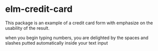 # elm-credit-card

This package is an example of a credit card form with emphasize on the usability of the result.

when you begin typing numbers, you are delighted by the spaces and slashes putted automatically inside your text input
